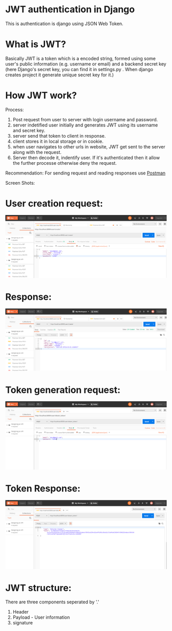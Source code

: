 # JWT authentication in Django

This is authentication is django using JSON Web Token.

# What is JWT?
Basically JWT is a token which is a encoded string, formed using some user's public information (e.g. username or email) and a backend secret key (here Django's secret key, you can find it in settings.py . When django creates project it generate unique secret key for it.)

# How JWT work?
Process:
1. Post request from user to server with login username and password.
2. server indetified user initially and generates JWT using its username and secret key.
3. server send that token to client in response.
4. client stores it in local storage or in cookie.
5. when user navigates to other urls in website, JWT get sent to the server along with the request.
6. Server then decode it, indentify user. If it's authenticated then it allow the further processe otherwise deny the request.

Recommendation: For sending request and reading responses use <a href="https://www.getpostman.com/">Postman</a>

Screen Shots:
# User creation request:

![alt text](https://github.com/Abhishek113/django-jwt/blob/master/django_api_post_pman.png)

# Response:

![alt text](https://github.com/Abhishek113/django-jwt/blob/master/django_api_post_response_pman.png)

# Token generation request:

![alt text](https://github.com/Abhishek113/django-jwt/blob/master/token_request.png)

# Token Response:

![alt text](https://github.com/Abhishek113/django-jwt/blob/master/token_response.png)


# JWT structure:
There are three components seperated by '.'
1. Header
2. Payload - User information
3. signature


